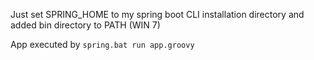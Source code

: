 Just set SPRING_HOME to my spring boot CLI installation directory
and added bin directory to PATH (WIN 7)

App executed by `spring.bat run app.groovy`
